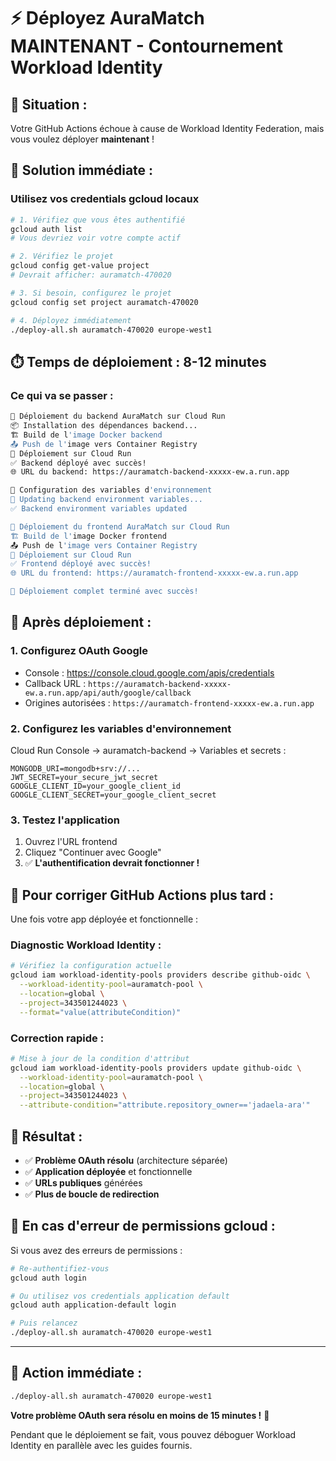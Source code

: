 # ⚡ Déployez AuraMatch MAINTENANT - Contournement Workload Identity

## 🚨 **Situation :**
Votre GitHub Actions échoue à cause de Workload Identity Federation, mais vous voulez déployer **maintenant** !

## 🎯 **Solution immédiate :**

### **Utilisez vos credentials gcloud locaux**

```bash
# 1. Vérifiez que vous êtes authentifié
gcloud auth list
# Vous devriez voir votre compte actif

# 2. Vérifiez le projet
gcloud config get-value project
# Devrait afficher: auramatch-470020

# 3. Si besoin, configurez le projet
gcloud config set project auramatch-470020

# 4. Déployez immédiatement
./deploy-all.sh auramatch-470020 europe-west1
```

## ⏱️ **Temps de déploiement : 8-12 minutes**

### **Ce qui va se passer :**

```bash
🚀 Déploiement du backend AuraMatch sur Cloud Run
📦 Installation des dépendances backend...
🏗️ Build de l'image Docker backend
📤 Push de l'image vers Container Registry  
🚀 Déploiement sur Cloud Run
✅ Backend déployé avec succès!
🌐 URL du backend: https://auramatch-backend-xxxxx-ew.a.run.app

📝 Configuration des variables d'environnement
🔧 Updating backend environment variables...
✅ Backend environment variables updated

🚀 Déploiement du frontend AuraMatch sur Cloud Run  
🏗️ Build de l'image Docker frontend
📤 Push de l'image vers Container Registry
🚀 Déploiement sur Cloud Run
✅ Frontend déployé avec succès!
🌐 URL du frontend: https://auramatch-frontend-xxxxx-ew.a.run.app

🎉 Déploiement complet terminé avec succès!
```

## 🔧 **Après déploiement :**

### 1. **Configurez OAuth Google**
- Console : https://console.cloud.google.com/apis/credentials
- Callback URL : `https://auramatch-backend-xxxxx-ew.a.run.app/api/auth/google/callback`
- Origines autorisées : `https://auramatch-frontend-xxxxx-ew.a.run.app`

### 2. **Configurez les variables d'environnement**
Cloud Run Console → auramatch-backend → Variables et secrets :
```
MONGODB_URI=mongodb+srv://...
JWT_SECRET=your_secure_jwt_secret
GOOGLE_CLIENT_ID=your_google_client_id
GOOGLE_CLIENT_SECRET=your_google_client_secret
```

### 3. **Testez l'application**
1. Ouvrez l'URL frontend
2. Cliquez "Continuer avec Google"  
3. ✅ **L'authentification devrait fonctionner !**

## 🔄 **Pour corriger GitHub Actions plus tard :**

Une fois votre app déployée et fonctionnelle :

### **Diagnostic Workload Identity :**
```bash
# Vérifiez la configuration actuelle
gcloud iam workload-identity-pools providers describe github-oidc \
  --workload-identity-pool=auramatch-pool \
  --location=global \
  --project=343501244023 \
  --format="value(attributeCondition)"
```

### **Correction rapide :**
```bash
# Mise à jour de la condition d'attribut
gcloud iam workload-identity-pools providers update github-oidc \
  --workload-identity-pool=auramatch-pool \
  --location=global \
  --project=343501244023 \
  --attribute-condition="attribute.repository_owner=='jadaela-ara'"
```

## 🎯 **Résultat :**

- ✅ **Problème OAuth résolu** (architecture séparée)
- ✅ **Application déployée** et fonctionnelle
- ✅ **URLs publiques** générées
- ✅ **Plus de boucle de redirection**

## 🚨 **En cas d'erreur de permissions gcloud :**

Si vous avez des erreurs de permissions :

```bash
# Re-authentifiez-vous
gcloud auth login

# Ou utilisez vos credentials application default
gcloud auth application-default login

# Puis relancez
./deploy-all.sh auramatch-470020 europe-west1
```

---

## 🚀 **Action immédiate :**

```bash
./deploy-all.sh auramatch-470020 europe-west1
```

**Votre problème OAuth sera résolu en moins de 15 minutes !** 🎯

Pendant que le déploiement se fait, vous pouvez déboguer Workload Identity en parallèle avec les guides fournis.